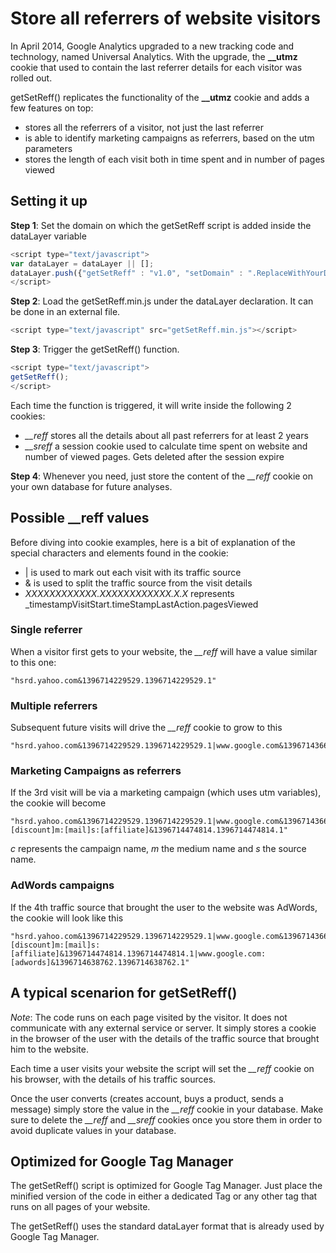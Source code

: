 Store all referrers of website visitors
===============================================

In April 2014, Google Analytics upgraded to a new tracking code and technology, named Universal Analytics. 
With the upgrade, the **__utmz** cookie that used to contain the last referrer details for each visitor was rolled out.

getSetReff() replicates the functionality of the **__utmz** cookie and adds a few features on top:
* stores all the referrers of a visitor, not just the last referrer
* is able to identify marketing campaigns as referrers, based on the utm parameters
* stores the length of each visit both in time spent and in number of pages viewed

Setting it up
-------------

**Step 1**:
Set the domain on which the getSetReff script is added inside the dataLayer variable
```javascript
<script type="text/javascript">
var dataLayer = dataLayer || [];
dataLayer.push({"getSetReff" : "v1.0", "setDomain" : ".ReplaceWithYourDomain.com"});
</script>
```

**Step 2**:
Load the getSetReff.min.js under the dataLayer declaration. It can be done in an external file.
```javascript
<script type="text/javascript" src="getSetReff.min.js"></script>
```

**Step 3**:
Trigger the getSetReff() function.
```javascript
<script type="text/javascript">
getSetReff();
</script>
```
Each time the function is triggered, it will write inside the following 2 cookies:
 * *__reff* stores all the details about all past referrers for at least 2 years
 * *__sreff* a session cookie used to calculate time spent on website and number of viewed pages. Gets deleted after the session expire

**Step 4**:
Whenever you need, just store the content of the *__reff* cookie on your own database for future analyses.

Possible __reff values
----------------------

Before diving into cookie examples, here is a bit of explanation of the special characters and elements found in the cookie:
* | is used to mark out each visit with its traffic source
* & is used to split the traffic source from the visit details
* _XXXXXXXXXXXX.XXXXXXXXXXXX.X.X_ represents _timestampVisitStart.timeStampLastAction.pagesViewed

### Single referrer
When a visitor first gets to your website, the *__reff* will have a value similar to this one:
```
"hsrd.yahoo.com&1396714229529.1396714229529.1"
```

### Multiple referrers
Subsequent future visits will drive the *__reff* cookie to grow to this
```
"hsrd.yahoo.com&1396714229529.1396714229529.1|www.google.com&1396714366071.1396714366071.1"
```

### Marketing Campaigns as referrers
If the 3rd visit will be via a marketing campaign (which uses utm variables), the cookie will become
```
"hsrd.yahoo.com&1396714229529.1396714229529.1|www.google.com&1396714366071.1396714366071.1|c:[discount]m:[mail]s:[affiliate]&1396714474814.1396714474814.1"
```
*c* represents the campaign name, *m* the medium name and *s* the source name.


### AdWords campaigns
If the 4th traffic source that brought the user to the website was AdWords, the cookie will look like this
```
"hsrd.yahoo.com&1396714229529.1396714229529.1|www.google.com&1396714366071.1396714366071.1|c:[discount]m:[mail]s:[affiliate]&1396714474814.1396714474814.1|www.google.com:[adwords]&1396714638762.1396714638762.1"
```


A typical scenarion for getSetReff()
------------------------------------

_Note_: The code runs on each page visited by the visitor. It does not communicate with any external service or server.
It simply stores a cookie in the browser of the user with the details of the traffic source that brought him to the website.

Each time a user visits your website the script will set the *__reff* cookie on his browser, with the details of his traffic sources.

Once the user converts (creates account, buys a product, sends a message) simply store the value in the *__reff* cookie in your database. Make sure to delete the *__reff* and *__sreff* cookies once you store them in order to avoid duplicate values in your database.


Optimized for Google Tag Manager
--------------------------------

The getSetReff() script is optimized for Google Tag Manager. Just place the minified version of the code in either a dedicated Tag or any other tag that runs on all pages of your website.

The getSetReff() uses the standard dataLayer format that is already used by Google Tag Manager.



